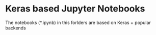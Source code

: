 # Keras based Jupyter Notebooks

The notebooks (*.ipynb) in this forlders are based on Keras + popular backends